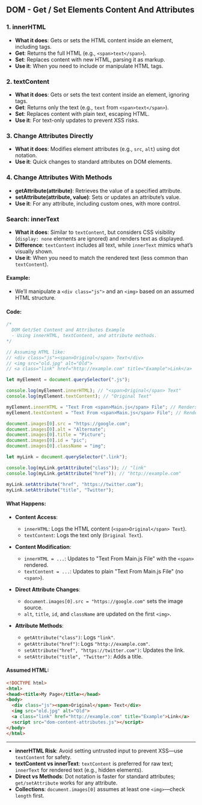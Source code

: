 ## DOM - Get / Set Elements Content And Attributes

### 1. innerHTML
- **What it does**: Gets or sets the HTML content inside an element, including tags.
- **Get**: Returns the full HTML (e.g., `<span>text</span>`).
- **Set**: Replaces content with new HTML, parsing it as markup.
- **Use it**: When you need to include or manipulate HTML tags.

### 2. textContent
- **What it does**: Gets or sets the text content inside an element, ignoring tags.
- **Get**: Returns only the text (e.g., `text` from `<span>text</span>`).
- **Set**: Replaces content with plain text, escaping HTML.
- **Use it**: For text-only updates to prevent XSS risks.

### 3. Change Attributes Directly
- **What it does**: Modifies element attributes (e.g., `src`, `alt`) using dot notation.
- **Use it**: Quick changes to standard attributes on DOM elements.

### 4. Change Attributes With Methods
- **getAttribute(attribute)**: Retrieves the value of a specified attribute.
- **setAttribute(attribute, value)**: Sets or updates an attribute’s value.
- **Use it**: For any attribute, including custom ones, with more control.

### Search: innerText
- **What it does**: Similar to `textContent`, but considers CSS visibility (`display: none` elements are ignored) and renders text as displayed.
- **Difference**: `textContent` includes all text, while `innerText` mimics what’s visually shown.
- **Use it**: When you need to match the rendered text (less common than `textContent`).

#### Example:
- We’ll manipulate a `<div class="js">` and an `<img>` based on an assumed HTML structure.

#### Code:
```javascript
/*
  DOM Get/Set Content and Attributes Example
  - Using innerHTML, textContent, and attribute methods.
*/

// Assuming HTML like:
// <div class="js"><span>Original</span> Text</div>
// <img src="old.jpg" alt="Old">
// <a class="link" href="http://example.com" title="Example">Link</a>

let myElement = document.querySelector(".js");

console.log(myElement.innerHTML); // "<span>Original</span> Text"
console.log(myElement.textContent); // "Original Text"

myElement.innerHTML = "Text From <span>Main.js</span> File"; // Renders with <span>
myElement.textContent = "Text From <span>Main.js</span> File"; // Renders as plain text

document.images[0].src = "https://google.com";
document.images[0].alt = "Alternate";
document.images[0].title = "Picture";
document.images[0].id = "pic";
document.images[0].className = "img";

let myLink = document.querySelector(".link");

console.log(myLink.getAttribute("class")); // "link"
console.log(myLink.getAttribute("href")); // "http://example.com"

myLink.setAttribute("href", "https://twitter.com");
myLink.setAttribute("title", "Twitter");
```

#### What Happens:
- **Content Access**:
  - `innerHTML`: Logs the HTML content (`<span>Original</span> Text`).
  - `textContent`: Logs the text only (`Original Text`).

- **Content Modification**:
  - `innerHTML = ...`: Updates to "Text From <span>Main.js</span> File" with the `<span>` rendered.
  - `textContent = ...`: Updates to plain "Text From <span>Main.js</span> File" (no `<span>`).

- **Direct Attribute Changes**:
  - `document.images[0].src = "https://google.com"` sets the image source.
  - `alt`, `title`, `id`, and `className` are updated on the first `<img>`.

- **Attribute Methods**:
  - `getAttribute("class")`: Logs `"link"`.
  - `getAttribute("href")`: Logs `"http://example.com"`.
  - `setAttribute("href", "https://twitter.com")`: Updates the link.
  - `setAttribute("title", "Twitter")`: Adds a title.

#### Assumed HTML:
```html
<!DOCTYPE html>
<html>
<head><title>My Page</title></head>
<body>
  <div class="js"><span>Original</span> Text</div>
  <img src="old.jpg" alt="Old">
  <a class="link" href="http://example.com" title="Example">Link</a>
  <script src="dom-content-attributes.js"></script>
</body>
</html>
```

---


- **innerHTML Risk**: Avoid setting untrusted input to prevent XSS—use `textContent` for safety.
- **textContent vs innerText**: `textContent` is preferred for raw text; `innerText` for rendered text (e.g., hidden elements).
- **Direct vs Methods**: Dot notation is faster for standard attributes; `get/setAttribute` works for any attribute.
- **Collections**: `document.images[0]` assumes at least one `<img>`—check `length` first.
